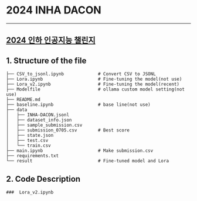 # 2024 INHA DACON

---
[**2024 인하 인공지능 챌린지**](https://dacon.io/competitions/official/236291/overview/description)
---
## **1. Structure of the file**

```
├── CSV_to_jsonl.ipynb             # Convert CSV to JSONL
├── Lora.ipynb                     # Fine-tuning the model(not use)
├── Lora_v2.ipynb                  # Fine-tuning the model(recent)
├── Modelfile                      # ollama custom model setting(not use)
├── README.md
├── baseline.ipynb                 # base line(not use)
├── data                      
│   ├── INHA-DACON.jsonl
│   ├── dataset_info.json
│   ├── sample_submission.csv
│   ├── submission_0705.csv        # Best score
│   ├── state.json
│   ├── test.csv
│   └── train.csv  
├── main.ipynb                     # Make submission.csv
├── requirements.txt
└── result                         # Fine-tuned model and Lora
```

## **2. Code Description**

```
###  Lora_v2.ipynb



```
